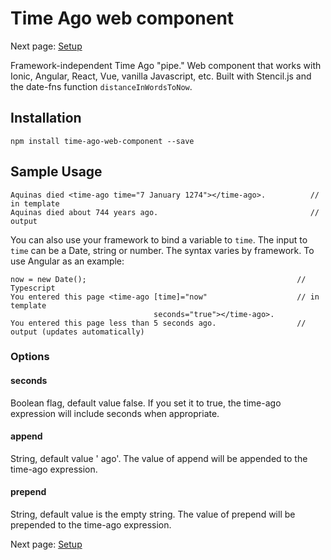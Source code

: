 # Time Ago web component

Next page: [Setup](./docs/setup.md)

Framework-independent Time Ago "pipe." Web component that works with Ionic, Angular, React, Vue, vanilla Javascript, etc.  Built with Stencil.js and the date-fns function ```distanceInWordsToNow```.

## Installation

```npm install time-ago-web-component --save```

## Sample Usage
```
Aquinas died <time-ago time="7 January 1274"></time-ago>.          // in template
Aquinas died about 744 years ago.                                  // output
```
You can also use your framework to bind a variable to ```time```. The input to ```time``` can be a Date, string or number. The syntax varies by framework. To use Angular as an example:
```
now = new Date();                                               // Typescript                     
You entered this page <time-ago [time]="now"                    // in template
                                seconds="true"></time-ago>.
You entered this page less than 5 seconds ago.                  // output (updates automatically)
```

### Options

#### seconds
Boolean flag, default value false. If you set it to true, the time-ago expression will include seconds when appropriate.

#### append
String, default value ' ago'. The value of append will be appended to the time-ago expression.

#### prepend

String, default value is the empty string. The value of prepend will be prepended to the time-ago expression.

Next page: [Setup](./docs/setup.md)
